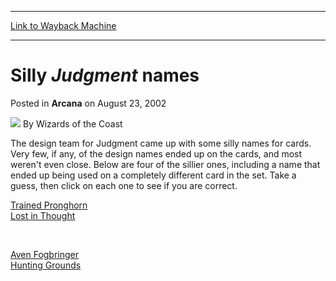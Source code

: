
---
[Link to Wayback Machine](https://web.archive.org/web/20220702054940/https://magic.wizards.com/en/articles/archive/silly-judgment-names-2002-08-23)

[_metadata_:author]:- "Wizards of the Coast"
[_metadata_:description]:- "The design team for Judgment came up with some silly names for cards. Very few, if any, of the design names ended up on the cards, and most weren't even close. Below are four of the sillier ones, including a name that ended up being used on a completely different card in the set. Take a guess, then click on each one to see if you are correct. Trained Pronghorn Lost in Thought"
[_metadata_:generator]:- "Drupal 7 (http://drupal.org)"
[_metadata_:node]:- "604301"
[_metadata_:publish_date]:- "2002-08-23"
[_metadata_:source]:- "div-main-content"
[_metadata_:title]:- "Silly Judgment names"
[_metadata_:wayback_capture_timestamp]:- "2022-07-02 05:49:40"
[_metadata_:wayback_raw_url]:- "https://web.archive.org/web/20220702054940id_/https://magic.wizards.com/en/articles/archive/silly-judgment-names-2002-08-23"
[_metadata_:wayback_url]:- "https://magic.wizards.com/en/articles/archive/silly-judgment-names-2002-08-23"
---


Silly *Judgment* names
======================



 Posted in **Arcana**
 on August 23, 2002 






![](https://media.magic.wizards.com/styles/auth_small/public/images/person/wizards_author.jpg)
By Wizards of the Coast












The design team for Judgment came up with some silly names for cards. Very few, if any, of the design names ended up on the cards, and most weren't even close. Below are four of the sillier ones, including a name that ended up being used on a completely different card in the set. Take a guess, then click on each one to see if you are correct.


[Trained Pronghorn](http://gatherer.wizards.com/Pages/Card/Details.aspx?&name=Trained%2BPronghorn)  
[Lost in Thought](http://gatherer.wizards.com/Pages/Card/Details.aspx?&name=Lost%2Bin%2BThought)


 

[Aven Fogbringer](http://gatherer.wizards.com/Pages/Card/Details.aspx?&name=Aven%2BFogbringer)  
[Hunting Grounds](http://gatherer.wizards.com/Pages/Card/Details.aspx?&name=Hunting%2BGrounds)








